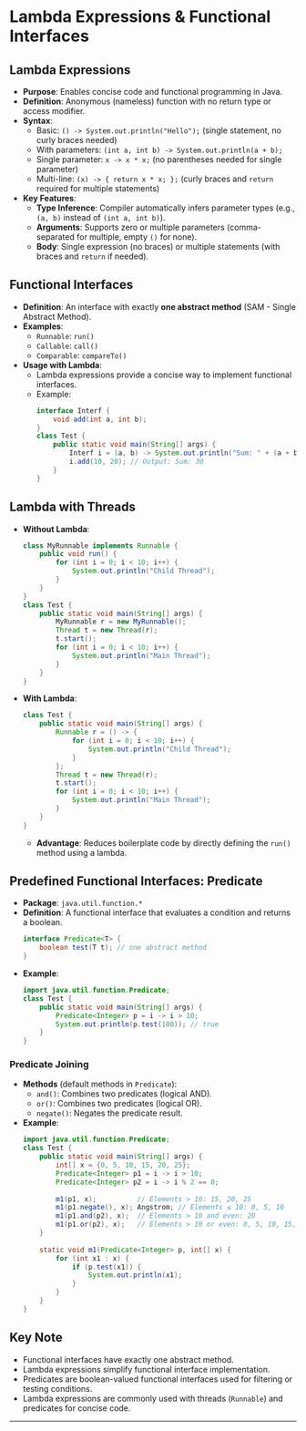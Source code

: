 # Lambda Expressions & Functional Interfaces

## Lambda Expressions
- **Purpose**: Enables concise code and functional programming in Java.
- **Definition**: Anonymous (nameless) function with no return type or access modifier.
- **Syntax**:
  - Basic: `() -> System.out.println("Hello");` (single statement, no curly braces needed)
  - With parameters: `(int a, int b) -> System.out.println(a + b);`
  - Single parameter: `x -> x * x;` (no parentheses needed for single parameter)
  - Multi-line: `(x) -> { return x * x; };` (curly braces and `return` required for multiple statements)
- **Key Features**:
  - **Type Inference**: Compiler automatically infers parameter types (e.g., `(a, b)` instead of `(int a, int b)`).
  - **Arguments**: Supports zero or multiple parameters (comma-separated for multiple, empty `()` for none).
  - **Body**: Single expression (no braces) or multiple statements (with braces and `return` if needed).

## Functional Interfaces
- **Definition**: An interface with exactly **one abstract method** (SAM - Single Abstract Method).
- **Examples**:
  - `Runnable`: `run()`
  - `Callable`: `call()`
  - `Comparable`: `compareTo()`
- **Usage with Lambda**:
  - Lambda expressions provide a concise way to implement functional interfaces.
  - Example:
    ```java
    interface Interf {
        void add(int a, int b);
    }
    class Test {
        public static void main(String[] args) {
            Interf i = (a, b) -> System.out.println("Sum: " + (a + b));
            i.add(10, 20); // Output: Sum: 30
        }
    }
    ```

## Lambda with Threads
- **Without Lambda**:
  ```java
  class MyRunnable implements Runnable {
      public void run() {
          for (int i = 0; i < 10; i++) {
              System.out.println("Child Thread");
          }
      }
  }
  class Test {
      public static void main(String[] args) {
          MyRunnable r = new MyRunnable();
          Thread t = new Thread(r);
          t.start();
          for (int i = 0; i < 10; i++) {
              System.out.println("Main Thread");
          }
      }
  }
  ```
- **With Lambda**:
  ```java
  class Test {
      public static void main(String[] args) {
          Runnable r = () -> {
              for (int i = 0; i < 10; i++) {
                  System.out.println("Child Thread");
              }
          };
          Thread t = new Thread(r);
          t.start();
          for (int i = 0; i < 10; i++) {
              System.out.println("Main Thread");
          }
      }
  }
  ```
  - **Advantage**: Reduces boilerplate code by directly defining the `run()` method using a lambda.

## Predefined Functional Interfaces: Predicate
- **Package**: `java.util.function.*`
- **Definition**: A functional interface that evaluates a condition and returns a boolean.
  ```java
  interface Predicate<T> {
      boolean test(T t); // one abstract method
  }
  ```
- **Example**:
  ```java
  import java.util.function.Predicate;
  class Test {
      public static void main(String[] args) {
          Predicate<Integer> p = i -> i > 10;
          System.out.println(p.test(100)); // true
      }
  }
  ```

### Predicate Joining
- **Methods** (default methods in `Predicate`):
  - `and()`: Combines two predicates (logical AND).
  - `or()`: Combines two predicates (logical OR).
  - `negate()`: Negates the predicate result.
- **Example**:
  ```java
  import java.util.function.Predicate;
  class Test {
      public static void main(String[] args) {
          int[] x = {0, 5, 10, 15, 20, 25};
          Predicate<Integer> p1 = i -> i > 10;
          Predicate<Integer> p2 = i -> i % 2 == 0;
          
          m1(p1, x);          // Elements > 10: 15, 20, 25
          m1(p1.negate(), x); Angstrom; // Elements ≤ 10: 0, 5, 10
          m1(p1.and(p2), x);  // Elements > 10 and even: 20
          m1(p1.or(p2), x);   // Elements > 10 or even: 0, 5, 10, 15, 20, 25
      }
      
      static void m1(Predicate<Integer> p, int[] x) {
          for (int x1 : x) {
              if (p.test(x1)) {
                  System.out.println(x1);
              }
          }
      }
  }
  ```

## Key Note
- Functional interfaces have exactly one abstract method.
- Lambda expressions simplify functional interface implementation.
- Predicates are boolean-valued functional interfaces used for filtering or testing conditions.
- Lambda expressions are commonly used with threads (`Runnable`) and predicates for concise code.

---
